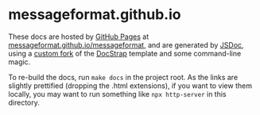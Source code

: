 # messageformat.github.io

These docs are hosted by [GitHub Pages] at [messageformat.github.io/messageformat], and are generated by [JSDoc], using a [custom fork] of the [DocStrap] template and some command-line magic.

To re-build the docs, run `make docs` in the project root. As the links are slightly prettified (dropping the .html extensions), if you want to view them locally, you may want to run something like `npx http-server` in this directory.

[github pages]: https://pages.github.com/
[messageformat.github.io/messageformat]: https://messageformat.github.io/messageformat/
[jsdoc]: http://usejsdoc.org/
[custom fork]: https://github.com/messageformat/docstrap
[docstrap]: https://docstrap.github.io/docstrap/

